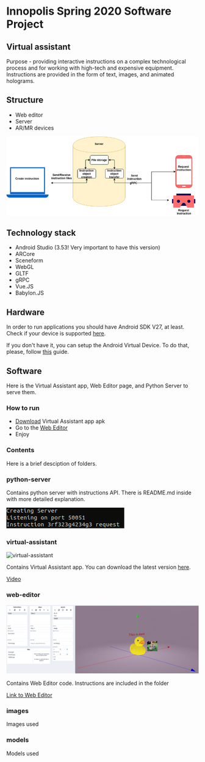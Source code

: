 # Innopolis Spring 2020 Software Project

## Virtual assistant

Purpose - providing interactive instructions on a complex technological
process and for working with high-tech and expensive equipment. Instructions
are provided in the form of text, images, and animated holograms.

## Structure

- Web editor
- Server
- AR/MR devices

![architecture](architecture.png)

## Technology stack

- Android Studio (3.53! Very important to have this version)
- ARCore
- Sceneform
- WebGL
- GLTF
- gRPC
- Vue.JS
- Babylon.JS

## Hardware

In order to run applications you should have Android SDK V27, at least.
Check if your device is supported [here](https://developers.google.com/ar/discover/supported-devices).

If you don't have it, you can setup the Android Virtual Device. To do that, please, follow [this](https://developers.google.com/ar/develop/java/quickstart) guide.

## Software

Here is the Virtual Assistant app, Web Editor page, and Python Server to serve them.

### How to run

- [Download](https://github.com/Sarrasor/INNO-S20-SP/releases) Virtual Assistant app apk 
- Go to the [Web Editor](https://sarrasor.github.io/INNO-S20-SP/)
- Enjoy

### Contents

Here is a brief desciption of folders.

### python-server

Contains python server with instructions API.
There is README.md inside with more detailed explanation.

![python-server](images/docs/python_server.png)

### virtual-assistant

![virtual-assistant](virtual_assistant.png)

Contains Virtual Assistant app. You can download the latest version [here](https://github.com/Sarrasor/INNO-S20-SP/releases).

[Video](https://drive.google.com/file/d/1HnKh15GNuCh4DoWQbFhH2sP1luFxgRzL/view?usp=sharing)

### web-editor

![web-editor](images/docs/web_editor.png)

Contains Web Editor code. Instructions are included in the folder

[Link to Web Editor](https://sarrasor.github.io/INNO-S20-SP/)

### images

Images used

### models

Models used
